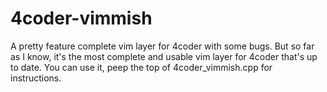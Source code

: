 # 4coder-vimmish
A pretty feature complete vim layer for 4coder with some bugs.
But so far as I know, it's the most complete and usable vim layer for 4coder that's up to date.
You can use it, peep the top of 4coder_vimmish.cpp for instructions.
